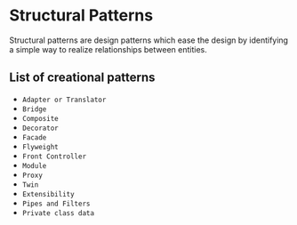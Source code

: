 Structural Patterns
===================

Structural patterns are design patterns which ease the design by identifying a simple way to realize relationships between entities.

List of creational patterns
---------------------------

* `Adapter or Translator`
* `Bridge`
* `Composite`
* `Decorator`
* `Facade`
* `Flyweight`
* `Front Controller`
* `Module`
* `Proxy`
* `Twin`
* `Extensibility`
* `Pipes and Filters`
* `Private class data`